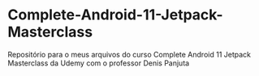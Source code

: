 # Complete-Android-11-Jetpack-Masterclass
Repositório para o meus arquivos do curso Complete Android 11 Jetpack Masterclass da Udemy com o professor Denis Panjuta
